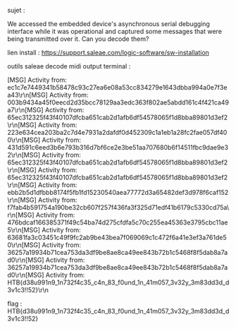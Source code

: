 sujet :

We accessed the embedded device's asynchronous serial debugging interface while it was operational and captured some messages that were being transmitted over it. Can you decode them?

lien install : https://support.saleae.com/logic-software/sw-installation

outils saleae decode midi output terminal : 

[MSG] Activity from: ec1c7e7449341b58478c93c27ea6e08a53cc834279e1643dbba994a0e7f3ea43\r\n[MSG] Activity from: 003b9434a45f0eecd2d35bcc78129aa3edc363f802ae5abdd161c4f421ca49a7\r\n[MSG] Activity from: 65ec312325f43f40107dfcba651cab2d1afb6df54578065f1d8bba89801d3ef2\r\n[MSG] Activity from: 223e634cea203ba2c7d4e7931a2dafdf0d452309c1a1eb1a28fc2fae057df400\r\n[MSG] Activity from: 431d591c6eed3b6e793b316d7bf6ce2e3be51aa707680b6f14511fbc9dae9e32\r\n[MSG] Activity from: 65ec312325f43f40107dfcba651cab2d1afb6df54578065f1d8bba89801d3ef2\r\n[MSG] Activity from: 65ec312325f43f40107dfcba651cab2d1afb6df54578065f1d8bba89801d3ef2\r\n[MSG] Activity from: ebb2b5d1dfbbb8174f5fb1fd15230540aea77772d3a65482def3d978f6caf152\r\n[MSG] Activity from: f7fab4b591754a190be32cb607f257f436fa3f325d71edf41b6179c5330cd75a\r\n[MSG] Activity from: 476bdcaf166385371f49c54ba74d275cfdfa5c70c255ea45363e3795cbc11ae5\r\n[MSG] Activity from: 63681fa3c03451c49f9fc2ab9be43bea7f069069c1c472f6a41e3ef3a761de50\r\n[MSG] Activity from: 36257a19934b71cea753da3df9be8ae8ca49ee843b72b1c5468f8f5dab8a7ad0\r\n[MSG] Activity from: 36257a19934b71cea753da3df9be8ae8ca49ee843b72b1c5468f8f5dab8a7ad0\r\n[MSG] Activity from: HTB{d38u991n9_1n732f4c35_c4n_83_f0und_1n_41m057_3v32y_3m83dd3d_d3v1c3!!52}\r\n


flag : HTB{d38u991n9_1n732f4c35_c4n_83_f0und_1n_41m057_3v32y_3m83dd3d_d3v1c3!!52}